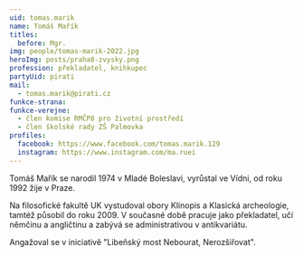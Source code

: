 ```yaml
---
uid: tomas.marik
name: Tomáš Mařík
titles:
  before: Mgr.
img: people/tomas-marik-2022.jpg
heroImg: posts/praha8-zvysky.png
profession: překladatel, knihkupec
partyUid: pirati
mail:
  - tomas.marik@pirati.cz
funkce-strana:
funkce-verejne:
  - člen komise RMČP8 pro životní prostředí
  - člen školské rady ZŠ Palmovka
profiles:
  facebook: https://www.facebook.com/tomas.marik.129
  instagram: https://www.instagram.com/ma.ruei
---
```


Tomáš Mařík se narodil 1974 v Mladé Boleslavi, vyrůstal ve Vídni, od roku 1992 žije v Praze.

Na filosofické fakultě UK vystudoval obory Klínopis a Klasická archeologie, tamtéž působil do roku 2009. V současné době pracuje jako překladatel, učí němčinu a angličtinu a zabývá se administrativou v antikvariátu.

Angažoval se v iniciativě "Libeňský most Nebourat, Nerozšiřovat".
